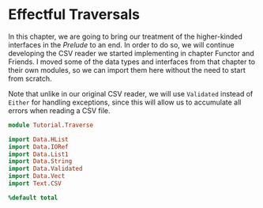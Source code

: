 # Effectful Traversals

In this chapter, we are going to bring our treatment of the higher-kinded interfaces in the *Prelude* to an end. In order to do so, we will continue developing the CSV reader we started implementing in chapter Functor and Friends. I moved some of the data types and interfaces from that chapter to their own modules, so we can import them here without the need to start from scratch.

Note that unlike in our original CSV reader, we will use `Validated` instead of `Either` for handling exceptions, since this will allow us to accumulate all errors when reading a CSV file.

```idris hide
module Tutorial.Traverse

import Data.HList
import Data.IORef
import Data.List1
import Data.String
import Data.Validated
import Data.Vect
import Text.CSV

%default total
```

<!-- vi: filetype=idris2:syntax=markdown
-->

